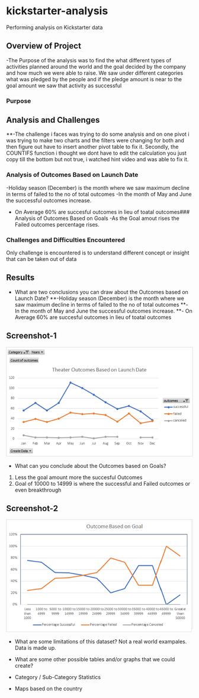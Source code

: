# kickstarter-analysis
Performing analysis on Kickstarter data 
## Overview of Project
-The Purpose of the analysis was to find the what different types of activities planned around the world and the goal decided by the company and how much 
 we were able to raise. We saw under different categories what was pledged by the people and if the pledge amount is near to the goal amount we saw that activity as successful

### Purpose

## Analysis and Challenges

**-The challenge i faces was trying to do some analysis and on one pivot i was trying to make two charts and the filters were changing for both and then figure out have to insert another pivot table to fix it.
Secondly, the COUNTIFS function i thought we dont have to edit the calculation you just copy till the bottom but not true, i watched hint video and was able to fix it.

### Analysis of Outcomes Based on Launch Date
-Holiday season (December) is the month where we saw maximum decline in terms of failed to the no of total outcomes
-In the month of May and June the successful outcomes increase.
- On Average 60% are succesful outcomes in lieu of toatal outcomes### Analysis of Outcomes Based on Goals
-As the Goal amout rises the Failed outcomes percentage rises.


### Challenges and Difficulties Encountered
Only challenge is encountered is to understand different concept or insight that can be taken out of data

## Results

- What are two conclusions you can draw about the Outcomes based on Launch Date?
**-Holiday season (December) is the month where we saw maximum decline in terms of failed to the no of total outcomes
**-In the month of May and June the successful outcomes increase.
**- On Average 60% are succesful outcomes in lieu of toatal outcomes

## Screenshot-1

![Theater_Outcomes_vs_Launch](https://github.com/shivam0921/kickstarter-analysis/blob/main/Theater_Outcomes_vs_Launch.png)


- What can you conclude about the Outcomes based on Goals?
1. Less the goal amount more the succesful Outcomes
2. Goal of 10000 to 14999 is where the successful and Failed outcomes or even breakthrough

## Screenshot-2

![Outcomes_vs_Goals](https://github.com/shivam0921/kickstarter-analysis/blob/main/Outcomes_vs_Goals.png)

- What are some limitations of this dataset?
Not a real world exampales. Data is made up.

- What are some other possible tables and/or graphs that we could create?
- Category / Sub-Category Statistics
- Maps based on the country 
